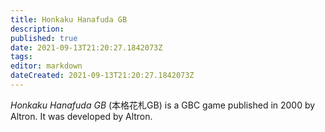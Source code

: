 ```yaml
---
title: Honkaku Hanafuda GB
description: 
published: true
date: 2021-09-13T21:20:27.1842073Z 
tags: 
editor: markdown
dateCreated: 2021-09-13T21:20:27.1842073Z
---
```

_Honkaku Hanafuda GB_ (<span lang='ja'>本格花札GB</span>) is a GBC game published in 2000 by Altron.
It was developed by Altron.
